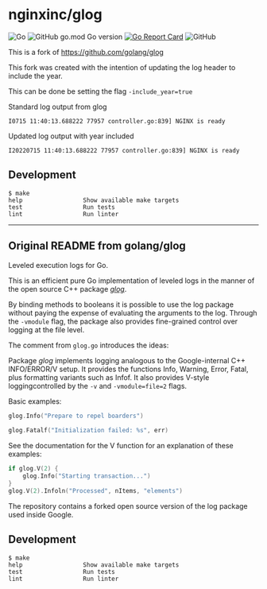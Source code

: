 # nginxinc/glog

![Go](https://github.com/nginxinc/glog/workflows/Go/badge.svg)
![GitHub go.mod Go version](https://img.shields.io/github/go-mod/go-version/nginxinc/glog)
[![Go Report Card](https://goreportcard.com/badge/github.com/golang/glog)](https://goreportcard.com/report/github.com/golang/glog)
![GitHub](https://img.shields.io/github/license/nginxinc/glog)

This is a fork of https://github.com/golang/glog

This fork was created with the intention of updating the log header to include the year.

This can be done be setting the flag `-include_year=true` 

Standard log output from glog
```
I0715 11:40:13.688222 77957 controller.go:839] NGINX is ready
```

Updated log output with year included
```
I20220715 11:40:13.688222 77957 controller.go:839] NGINX is ready
```

## Development

```
$ make
help                 Show available make targets
test                 Run tests
lint                 Run linter
```

---
## Original README from golang/glog


Leveled execution logs for Go.

This is an efficient pure Go implementation of leveled logs in the
manner of the open source C++ package [_glog_](https://github.com/google/glog).

By binding methods to booleans it is possible to use the log package without paying the expense of evaluating the arguments to the log. Through the `-vmodule` flag, the package also provides fine-grained
control over logging at the file level.

The comment from `glog.go` introduces the ideas:

Package _glog_ implements logging analogous to the Google-internal C++ INFO/ERROR/V setup.  It provides the functions Info, Warning, Error, Fatal, plus formatting variants such as Infof. It also provides V-style loggingcontrolled by the `-v` and `-vmodule=file=2` flags.
	
Basic examples:

```go
glog.Info("Prepare to repel boarders")
	
glog.Fatalf("Initialization failed: %s", err)
```
	
See the documentation for the V function for an explanation of these examples:

```go
if glog.V(2) {
	glog.Info("Starting transaction...")
}
glog.V(2).Infoln("Processed", nItems, "elements")
```

The repository contains a forked open source version of the log package used inside Google.

## Development

```
$ make
help                 Show available make targets
test                 Run tests
lint                 Run linter
```

